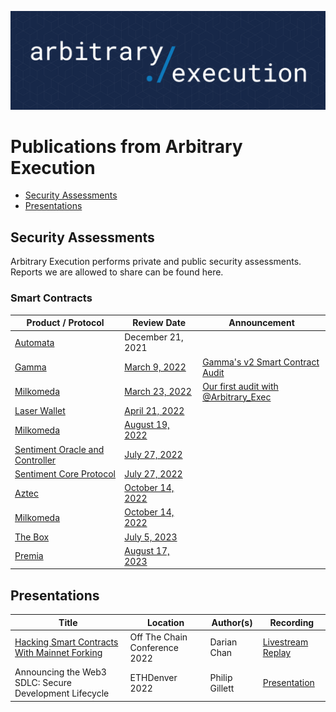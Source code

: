 ![alt text](./AE_logo_GH_2023.png)
# Publications from Arbitrary Execution

* [Security Assessments](#security-assessments)
* [Presentations](#presentations)

## Security Assessments

Arbitrary Execution performs private and public security assessments. Reports we are allowed to share can be found here.

### Smart Contracts

| Product / Protocol | Review Date | Announcement |
| --- | --- | --- |
| [Automata](https://automata.fi) | December 21, 2021 | |
| [Gamma](https://www.gamma.xyz) | [March 9, 2022](assessments/Gamma_20220309.pdf) | [Gamma's v2 Smart Contract Audit](https://medium.com/gamma-strategies/gammas-v2-smart-contract-audits-completed-by-consensys-diligence-arbitrary-execution-29004e6b63c3) |
| [Milkomeda](https://www.milkomeda.com/) | [March 23, 2022](assessments/Milkomeda_20220421.pdf) | [Our first audit with @Arbitrary_Exec](https://twitter.com/Milkomeda_com/status/1507885719242653697) |
| [Laser Wallet](https://github.com/laser-wallet/laser-wallet-contracts) | [April 21, 2022](assessments/LaserWallet_20220323.pdf) | |
| [Milkomeda](https://www.milkomeda.com/) | [August 19, 2022](assessments/Milkomeda_20220819.pdf) | |
| [Sentiment Oracle and Controller](https://sentiment.xyz) | [July 27, 2022](assessments/Sentiment_Oracle_20220727.pdf) | |
| [Sentiment Core Protocol](https://sentiment.xyz) | [July 27, 2022](assessments/Sentiment_Protocol_20220727.pdf) | |
| [Aztec](https://aztec.network/) | [October 14, 2022](assessments/Aztec_20221014.pdf) | |
| [Milkomeda](https://www.milkomeda.com/) | [October 14, 2022](assessments/Milkomeda_20221014.pdf) | |
| [The Box](https://www.decent.xyz) | [July 5, 2023](assessments/Decent_20230705.pdf) | |
| [Premia](https://premia.finance/) | [August 17, 2023](assessments/Premia_20230817.pdf) | |

## Presentations

| Title | Location | Author(s) | Recording |
| --- | --- | --- | --- |
| [Hacking Smart Contracts With Mainnet Forking](presentations/Hacking%20Smart%20Contracts%20With%20Mainnet%20Forking/hacking_smart_contracts_with_mainnet_forking.pdf) | Off The Chain Conference 2022 | Darian Chan | [Livestream Replay](https://youtu.be/RKNPyDGWIrM?t=4851) |
| Announcing the Web3 SDLC: Secure Development Lifecycle | ETHDenver 2022 | Philip Gillett | [Presentation](https://www.youtube.com/watch?v=d5wvO7v5-YA)